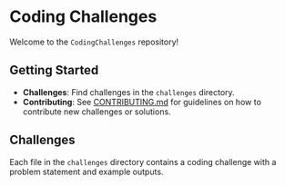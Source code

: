 # Coding Challenges

Welcome to the `CodingChallenges` repository!

## Getting Started

- **Challenges**: Find challenges in the `challenges` directory.
- **Contributing**: See [CONTRIBUTING.md](CONTRIBUTING.md) for guidelines on how to contribute new challenges or solutions.

## Challenges

Each file in the `challenges` directory contains a coding challenge with a problem statement and example outputs.
